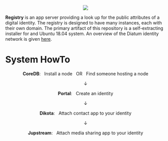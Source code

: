 
<p align="center">
  <a href="https://diatum.org">
    <img src="https://s3-us-west-2.amazonaws.com/org.diatum.public/DiatumLogo.png"/>
  </a>
</p>

<b>Registry</b> is an app server providing a look up for the public attributes of a digital identity. The registry is designed to have many instances, each with their own domain. The primary artifact of this repository is a self-extracting installer for and Ubuntu 18.04 system. An overview of the Diatum identity network is given <a href="https://diatum.org/developers/technical-intro/">here</a>. 

# System HowTo
<p align="center"><b>CoreDB</b>: &nbsp Install a node &nbsp OR &nbsp Find someone hosting a node</p>
<p align="center">↓</p> 
<p align="center"><b>Portal</b>: &nbsp Create an identity</p>
<p align="center">↓</p> 
<p align="center"><b>Dikota</b>: &nbsp Attach contact app to your identity</p>
<p align="center">↓</p> 
<p align="center"><b>Jupstream</b>: &nbsp Attach media sharing app to your identity</p>
